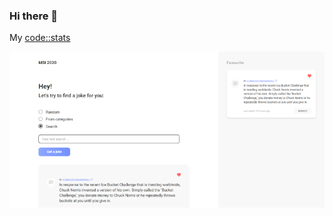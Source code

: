 ### Hi there 👋

My [code::stats](https://codestats.net/users/vahan)

[![Chuck Norris joke generator](https://github.com/Hakobjanov/Hakobjanov/blob/main/chuck.png?raw=true)](https://hakobjanov.github.io/chuck-norris-please/)

<!--
**Hakobjanov/Hakobjanov** is a ✨ _special_ ✨ repository because its `README.md` (this file) appears on your GitHub profile.

Here are some ideas to get you started:

- 🔭 I’m currently working on ...
- 🌱 I’m currently learning ...
- 👯 I’m looking to collaborate on ...
- 🤔 I’m looking for help with ...
- 💬 Ask me about ...
- 📫 How to reach me: ...
- 😄 Pronouns: ...
- ⚡ Fun fact: ...
-->
